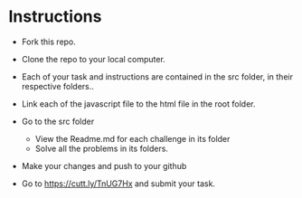 
# Instructions

* Fork this repo.

* Clone the repo to your local computer.

* Each of your task and instructions are contained in the src folder, in their respective folders..

* Link each of the javascript file to the html file in the root folder.

* Go to the src folder
    * View the Readme.md for each challenge in its folder
    * Solve all the problems in its folders.

* Make your changes and push to your github

* Go to https://cutt.ly/TnUG7Hx and submit your task.